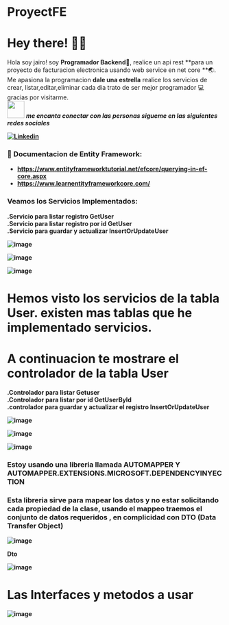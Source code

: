 # ProyectFE
<!-- Greeting -->
# Hey there! :wave::smiley:

<!--Introduction -->
Hola soy jairo! soy **Programador Backend**:iphone:, realice un api rest **para un proyecto de facturacion electronica usando web service en net core **:earth_asia:. Me apasiona la programacion  **dale una estrella** realice los servicios de crear, listar,editar,eliminar cada dia trato de ser mejor programador :computer: gracias por visitarme.
<br>
<img src="https://media.giphy.com/media/LnQjpWaON8nhr21vNW/giphy.gif" width="40"> <em><b>me encanta conectar con las personas sigueme en las siguientes redes sociales</em>

<!-- Your badges -->
[![Linkedin](https://img.shields.io/badge/-JairoAyllon-blue?style=flat&logo=Linkedin&logoColor=white)](https://www.linkedin.com/in/jairo-andre-ayllon-cardenas-9bb46b202/)
<!-- Profile View Count -->
 
<!-- Working GIF -->
<!--<img src="https://github.com/JoykishanSharma/JoykishanSharma/blob/master/dev_object.png" alt="dev_object" align="right" width="500" height="250" />-->

### 💼  Documentacion de Entity Framework: 
* https://www.entityframeworktutorial.net/efcore/querying-in-ef-core.aspx
* https://www.learnentityframeworkcore.com/

### Veamos los Servicios Implementados:
 .Servicio para listar registro GetUser</br>
 .Servicio para listar registro por id GetUser</br>
 .Servicio para guardar y actualizar InsertOrUpdateUser </br>
 
![image](https://github.com/josiasisrael14/ProyectFE/assets/43103053/6318d81f-8b9a-4750-b8a8-bba3b8b5b953)
 
![image](https://github.com/josiasisrael14/ProyectFE/assets/43103053/dc87dc96-5138-49c1-9d87-68bbc2821ed3)
 
![image](https://github.com/josiasisrael14/ProyectFE/assets/43103053/0cabd07d-a53f-4878-b4bf-bba5adc9c786)
# Hemos visto los servicios de la tabla User. existen mas tablas que he implementado servicios.

# A continuacion te mostrare el controlador de la tabla User
 
 .Controlador para listar Getuser</br>
 .Controlador para listar por id GetUserById</br>
 .controlador para guardar y actualizar el registro InsertOrUpdateUser</br>
 
 ![image](https://github.com/josiasisrael14/ProyectFE/assets/43103053/c552072e-c218-4651-80a0-968bb3a0bf20)

 ![image](https://github.com/josiasisrael14/ProyectFE/assets/43103053/83089943-e2e9-4088-acce-2dbebe0197d5)

 
 ![image](https://github.com/josiasisrael14/ProyectFE/assets/43103053/0844017a-df0b-4a8d-aa7b-e233aead79b3)

 
 

 ### Estoy usando una libreria llamada AUTOMAPPER Y AUTOMAPPER.EXTENSIONS.MICROSOFT.DEPENDENCYINYECTION
 <h3>Esta libreria sirve para mapear los datos y no estar solicitando cada propiedad de la clase, usando el mappeo traemos el conjunto de datos requeridos , en complicidad con  DTO (Data Transfer Object)</h3>

![image](https://github.com/josiasisrael14/ProyectFE/assets/43103053/35387869-dc45-40cb-9a4e-7b4ed50fd572)</br>

Dto

![image](https://github.com/josiasisrael14/ProyectFE/assets/43103053/8fea6325-37bf-40c0-83aa-5c23bbc6d5cb)


# Las Interfaces y metodos a usar</br>


![image](https://github.com/josiasisrael14/ProyectFE/assets/43103053/383887b8-521d-4d8e-8d89-f1f9338be8d1)



